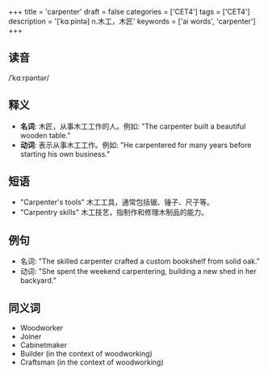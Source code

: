 +++
title = 'carpenter'
draft = false
categories = ['CET4']
tags = ['CET4']
description = '[ˈkɑːpintə] n.木工，木匠'
keywords = ['ai words', 'carpenter']
+++

## 读音
/ˈkɑːrpəntər/

## 释义
- **名词**: 木匠，从事木工工作的人。例如: "The carpenter built a beautiful wooden table."
- **动词**: 表示从事木工工作。例如: "He carpentered for many years before starting his own business."

## 短语
- "Carpenter's tools" 木工工具，通常包括锯、锤子、尺子等。
- "Carpentry skills" 木工技艺，指制作和修理木制品的能力。

## 例句
- 名词: "The skilled carpenter crafted a custom bookshelf from solid oak."
- 动词: "She spent the weekend carpentering, building a new shed in her backyard."

## 同义词
- Woodworker
- Joiner
- Cabinetmaker
- Builder (in the context of woodworking)
- Craftsman (in the context of woodworking)
